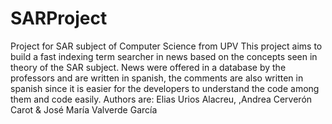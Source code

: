 # SARProject
Project for SAR subject of Computer Science from UPV
This project aims to build a fast indexing term searcher in news based on the concepts seen in theory of the SAR subject.
News were offered in a database by the professors and are written in spanish, the comments are also written in spanish since it is easier for the developers to
understand the code among them and code easily.
Authors are:
Elias Urios Alacreu,
,Andrea Cerverón Carot & 
José María Valverde García
